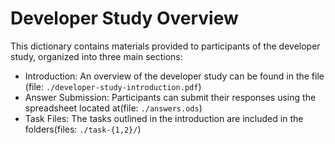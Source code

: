 # Developer Study Overview

This dictionary contains materials provided to participants of the developer study, organized into three main sections:

* Introduction: An overview of the developer study can be found in the file (file:
    `./developer-study-introduction.pdf`)
* Answer Submission: Participants can submit their responses using the spreadsheet located at(file: `./answers.ods`)
* Task Files: The tasks outlined in the introduction are included in the folders(files: `./task-{1,2}/`)
